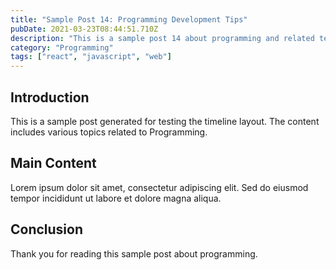```yaml
---
title: "Sample Post 14: Programming Development Tips"
pubDate: 2021-03-23T08:44:51.710Z
description: "This is a sample post 14 about programming and related technologies. Learn about best practices and modern development techniques."
category: "Programming"
tags: ["react", "javascript", "web"]
---
```


## Introduction

This is a sample post generated for testing the timeline layout. The content includes various topics related to Programming.

## Main Content

Lorem ipsum dolor sit amet, consectetur adipiscing elit. Sed do eiusmod tempor incididunt ut labore et dolore magna aliqua.

## Conclusion

Thank you for reading this sample post about programming.
